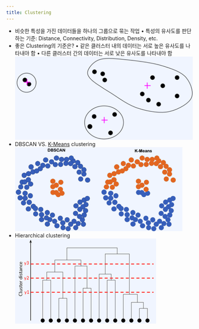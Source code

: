 ```yaml
---
title: Clustering
---
```



- 비슷한 특성을 가진 데이터들을 하나의 그룹으로 묶는 작업 
    • 특성의 유사도를 판단하는 기준: Distance, Connectivity, Distribution, Density, etc.
-  좋은 Clustering의 기준은? 
    • 같은 클러스터 내의 데이터는 서로 높은 유사도를 나타내야 함 
    • 다른 클러스터 간의 데이터는 서로 낮은 유사도를 나타내야 함
    ![image](https://github.com/code7ssage/code7ssage.github.io/blob/master/assets/attached%20file/Pasted%20image%2020240103142852.png?raw=true)
- DBSCAN VS. [K-Means](https://code7ssage.github.io/K-Means/) clustering
     ![image](https://github.com/code7ssage/code7ssage.github.io/blob/master/assets/attached%20file/Pasted%20image%2020240103142925.png?raw=true)
- Hierarchical clustering
     ![image](https://github.com/code7ssage/code7ssage.github.io/blob/master/assets/attached%20file/Pasted%20image%2020240103142959.png?raw=true)
